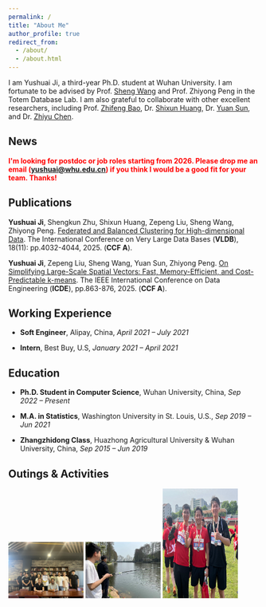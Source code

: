```yaml
---
permalink: /
title: "About Me"
author_profile: true
redirect_from: 
  - /about/
  - /about.html
---
```


I am Yushuai Ji, a third-year Ph.D. student at Wuhan University. I am fortunate to be advised by Prof. [Sheng Wang](http://sheng.whu.edu.cn/) and Prof. Zhiyong Peng in the Totem Database Lab. I am also grateful to collaborate with other excellent researchers, including Prof. [Zhifeng Bao](https://baozhifeng.net), Dr. [Shixun Huang](https://shixunh.io/), Dr. [Yuan Sun](https://scholars.latrobe.edu.au/y6sun), and Dr. [Zhiyu Chen](https://zhiyuchen.com/).

**News**
------
<span style="color:red">**I'm looking for postdoc or job roles starting from 2026. Please drop me an email (yushuai@whu.edu.cn) if you think I would be a good fit for your team. Thanks!**</span>

**Publications**
------
**Yushuai Ji**, Shengkun Zhu, Shixun  Huang, Zepeng Liu, Sheng Wang, Zhiyong Peng. [Federated and Balanced Clustering for High-dimensional Data](https://sheng.whu.edu.cn/papers/25vldb.pdf). The International Conference on Very Large Data Bases (**VLDB**), 18(11): pp.4032-4044, 2025. (**CCF A**).

**Yushuai Ji**, Zepeng Liu, Sheng Wang, Yuan Sun, Zhiyong Peng.
[On Simplifying Large-Scale Spatial Vectors: Fast, Memory-Efficient, and Cost-Predictable k-means](https://www.computer.org/csdl/proceedings-article/icde/2025/360300a863/26FZzBgQACY).
The IEEE International Conference on Data Engineering (**ICDE**), pp.863-876, 2025. (**CCF A**).

**Working Experience**
------

- **Soft Engineer**, Alipay, China, *April 2021 – July 2021*

- **Intern**, Best Buy, U.S, *January 2021 – April 2021*


**Education**
------
- **Ph.D. Student in Computer Science**,
  Wuhan University, China, *Sep 2022 – Present*

- **M.A. in Statistics**,
  Washington University in St. Louis, U.S., *Sep 2019 – Jun 2021*

- **Zhangzhidong Class**,
  Huazhong Agricultural University & Wuhan University, China, *Sep 2015 – Jun 2019*

  

**Outings & Activities**
------
<img src="images/whucs1.png" width="30%" height="auto">
<img src="images/WechatIMG19.png" width="30%" height="auto">
<img src="images/whucs3.png" width="30%" height="220">
